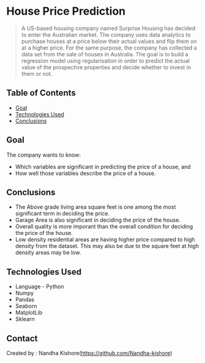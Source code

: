 # House Price Prediction

> A US-based housing company named Surprise Housing has decided to enter the Australian market. The company uses data analytics to purchase houses at a price below their actual values and flip them on at a higher price. For the same purpose, the company has collected a data set from the sale of houses in Australia.
> The goal is to build a regression model using regularisation in order to predict the actual value of the prospective properties and decide whether to invest in them or not.

## Table of Contents

- [Goal](#Goal)
- [Technologies Used](#technologies-used)
- [Conclusions](#conclusions)

## Goal

The company wants to know:

- Which variables are significant in predicting the price of a house, and
- How well those variables describe the price of a house.

## Conclusions

- The Above grade living area square feet is one among the most significant term in deciding the price.
- Garage Area is also significant in deciding the price of the house.
- Overall quality is more imporant than the overall condition for deciding the price of the house.
- Low density residential areas are having higher price compared to high density from the dataset. This may also be due to the square feet at high density areas may be low.

## Technologies Used

- Language - Python
- Numpy
- Pandas
- Seaborn
- MatplotLib
- Sklearn

## Contact

Created by : Nandha Kishore(https://github.com/Nandha-kishore)

<!-- Optional -->
<!-- ## License -->
<!-- This project is open source and available under the [... License](). -->

<!-- You don't have to include all sections - just the one's relevant to your project -->
